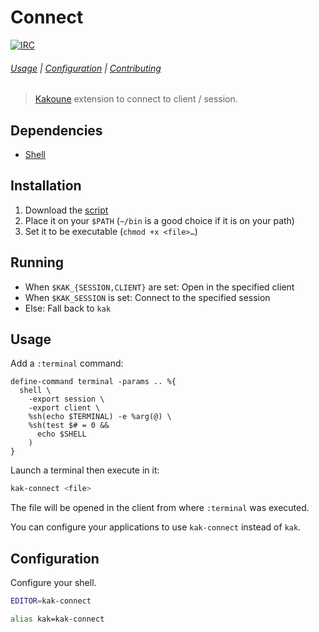 Connect
=======

[![IRC][IRC Badge]][IRC]

###### [Usage](#usage) | [Configuration](#configuration) | [Contributing](CONTRIBUTING)

> [Kakoune][] extension to connect to client / session.

Dependencies
------------

- [Shell][]

Installation
------------

1. Download the [script](bin/kak-connect)
2. Place it on your `$PATH` (`~/bin` is a good choice if it is on your path)
3. Set it to be executable (`chmod +x <file>…`)

Running
-------

- When `$KAK_{SESSION,CLIENT}` are set: Open in the specified client
- When `$KAK_SESSION` is set: Connect to the specified session
- Else: Fall back to `kak`

Usage
-----

Add a `:terminal` command:

``` kak
define-command terminal -params .. %{
  shell \
    -export session \
    -export client \
    %sh(echo $TERMINAL) -e %arg(@) \
    %sh(test $# = 0 &&
      echo $SHELL
    )
}
```

Launch a terminal then execute in it:

``` sh
kak-connect <file>
```

The file will be opened in the client from where `:terminal` was executed.

You can configure your applications to use `kak-connect` instead of `kak`.

Configuration
-------------

Configure your shell.

``` sh
EDITOR=kak-connect
```

``` sh
alias kak=kak-connect
```

[Kakoune]: http://kakoune.org
[IRC]: https://webchat.freenode.net?channels=kakoune
[IRC Badge]: https://img.shields.io/badge/IRC-%23kakoune-blue.svg
[Shell]: https://github.com/alexherbo2/shell.kak
